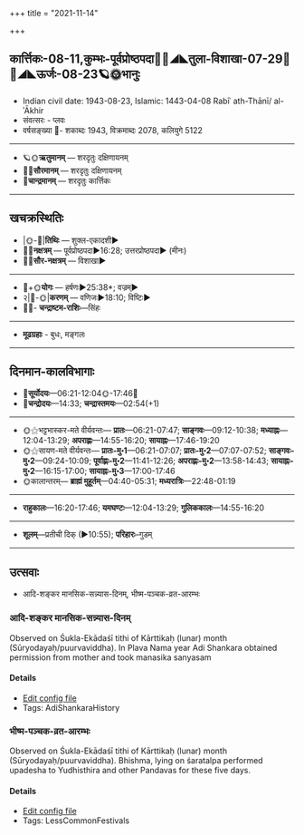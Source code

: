 +++
title = "2021-11-14"

+++
## कार्त्तिकः-08-11,कुम्भः-पूर्वप्रोष्ठपदा🌛🌌◢◣तुला-विशाखा-07-29🌌🌞◢◣ऊर्जः-08-23🪐🌞भानुः
- Indian civil date: 1943-08-23, Islamic: 1443-04-08 Rabīʿ ath-Thānī/ al-ʾĀkhir
- संवत्सरः - प्लवः
- वर्षसङ्ख्या 🌛- शकाब्दः 1943, विक्रमाब्दः 2078, कलियुगे 5122
___________________
- 🪐🌞**ऋतुमानम्** — शरदृतुः दक्षिणायनम्
- 🌌🌞**सौरमानम्** — शरदृतुः दक्षिणायनम्
- 🌛**चान्द्रमानम्** — शरदृतुः कार्त्तिकः
___________________


## खचक्रस्थितिः
- |🌞-🌛|**तिथिः** — शुक्ल-एकादशी►  
- 🌌🌛**नक्षत्रम्** — पूर्वप्रोष्ठपदा►16:28; उत्तरप्रोष्ठपदा► (मीनः)  
- 🌌🌞**सौर-नक्षत्रम्** — विशाखा►  
___________________
- 🌛+🌞**योगः** — हर्षणः►25:38*; वज्रम्►  
- २|🌛-🌞|**करणम्** — वणिजः►18:10; विष्टिः►  
- 🌌🌛- **चन्द्राष्टम-राशिः**—सिंहः  
___________________
- **मूढग्रहाः** - बुधः, मङ्गलः
___________________


## दिनमान-कालविभागाः
- 🌅**सूर्योदयः**—06:21-12:04🌞️-17:46🌇  
- 🌛**चन्द्रोदयः**—14:33; **चन्द्रास्तमयः**—02:54(+1)  
___________________
- 🌞⚝भट्टभास्कर-मते वीर्यवन्तः— **प्रातः**—06:21-07:47; **साङ्गवः**—09:12-10:38; **मध्याह्नः**—12:04-13:29; **अपराह्णः**—14:55-16:20; **सायाह्नः**—17:46-19:20  
- 🌞⚝सायण-मते वीर्यवन्तः— **प्रातः-मु॰1**—06:21-07:07; **प्रातः-मु॰2**—07:07-07:52; **साङ्गवः-मु॰2**—09:24-10:09; **पूर्वाह्णः-मु॰2**—11:41-12:26; **अपराह्णः-मु॰2**—13:58-14:43; **सायाह्नः-मु॰2**—16:15-17:00; **सायाह्नः-मु॰3**—17:00-17:46  
- 🌞कालान्तरम्— **ब्राह्मं मुहूर्तम्**—04:40-05:31; **मध्यरात्रिः**—22:48-01:19  
___________________
- **राहुकालः**—16:20-17:46; **यमघण्टः**—12:04-13:29; **गुलिककालः**—14:55-16:20  
___________________
- **शूलम्**—प्रतीची दिक् (►10:55); **परिहारः**–गुडम्  
___________________

## उत्सवाः
- आदि-शङ्कर मानसिक-सन्न्यास-दिनम्, भीष्म-पञ्चक-व्रत-आरम्भः
### आदि-शङ्कर मानसिक-सन्न्यास-दिनम्

Observed on Śukla-Ekādaśī tithi of Kārttikaḥ (lunar) month (Sūryodayaḥ/puurvaviddha). In Plava Nama year Adi Shankara obtained permission from mother and took manasika sanyasam

#### Details
- [Edit config file](https://github.com/jyotisham/adyatithi/tree/master/mahApuruSha/kAnchI-maTha/lunar_month/tithi/08/11/Adi-zaGkara%20mAnasika-sannyAsa-dinam.toml)
- Tags: AdiShankaraHistory


### भीष्म-पञ्चक-व्रत-आरम्भः

Observed on Śukla-Ekādaśī tithi of Kārttikaḥ (lunar) month (Sūryodayaḥ/puurvaviddha). Bhishma, lying on śaratalpa performed upadesha to Yudhisthira and other Pandavas for these five days.

#### Details
- [Edit config file](https://github.com/jyotisham/adyatithi/tree/master/mahApuruSha/xatra/lunar_month/tithi/08/11/bhISma-paJcaka-vrata-ArambhaH.toml)
- Tags: LessCommonFestivals


